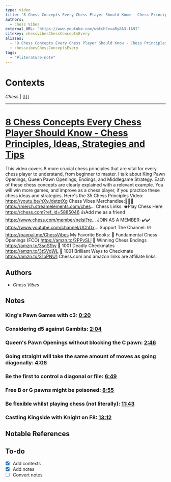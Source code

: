 ```yaml
---
type: video
title: "8 Chess Concepts Every Chess Player Should Know - Chess Principles, Ideas, Strategies and Tips"
authors:
  - Chess Vibes
external_URL: "https://www.youtube.com/watch?v=aRy8A3-1A9I"
citekey: chessvibesChessConceptsEvery
aliases:
  - "8 Chess Concepts Every Chess Player Should Know - Chess Principles, Ideas, Strategies and Tips"
  - chessvibesChessConceptsEvery
tags:
  - "#literature-note"
---
```


# Contexts

*Chess* | \[\[\]\]

---

# [8 Chess Concepts Every Chess Player Should Know - Chess Principles, Ideas, Strategies and Tips](zotero://select/items/@chessvibesChessConceptsEvery)

This video covers 8 more crucial chess principles that are vital for every chess player to understand, from beginner to master. I talk about King Pawn Openings, Queen Pawn Openings, Endings, and Middlegame Strategy. Each of these chess concepts are clearly explained with a relevant example. You will win more games, and improve as a chess player, if you practice these chess ideas and strategies. Here's the 35 Chess Principles Video: https://youtu.be/nXyJdetptXg Chess Vibes Merchandise:👕👕👕 https://merch.streamelements.com/ches... Chess Links: ♚Play Chess Here https://chess.com?ref_id=5885046 👍Add me as a friend https://www.chess.com/member/nelsi?re... JOIN AS A MEMBER: ✔️✔️ https://www.youtube.com/channel/UChDx... Support The Channel: ☑️ https://paypal.me/ChessVibes My Favorite Books: 📗 Fundamental Chess Openings (FCO) https://amzn.to/2PPvSLl 📘 Winning Chess Endings https://amzn.to/3sqS1hy 📙 1001 Deadly Checkmates https://amzn.to/3tSVqWL 📒 1001 Brilliant Ways to Checkmate https://amzn.to/31oPNU1 Chess.com and amazon links are affiliate links.

## Authors

* *Chess Vibes*

## Notes

### King's Pawn Games with c3: [0:20](https://www.youtube.com/watch?v=aRy8A3-1A9I&t=20s)

### Considering d5 against Gambits: [2:04](https://www.youtube.com/watch?v=aRy8A3-1A9I&t=124s)

### Queen's Pawn Openings without blocking the C pawn: [2:46](https://www.youtube.com/watch?v=aRy8A3-1A9I&t=166s)

### Going straight will take the same amount of moves as going diagonally: [4:06](https://www.youtube.com/watch?v=aRy8A3-1A9I&t=246s)

### Be the first to control a diagonal or file: [6:49](https://www.youtube.com/watch?v=aRy8A3-1A9I&t=409s)

### Free B or G pawns might be poisoned: [8:55](https://www.youtube.com/watch?v=aRy8A3-1A9I&t=535s)

### Be flexible whilst playing chess (not literally): [11:43](https://www.youtube.com/watch?v=aRy8A3-1A9I&t=703s)

### Castling Kingside with Knight on F8: [13:12](https://www.youtube.com/watch?v=aRy8A3-1A9I&t=792s)

## Notable References

## To-do

* [x] Add contexts
* [x] Add notes
* [ ] Convert notes
